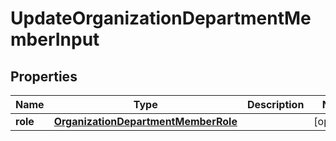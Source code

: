 
# UpdateOrganizationDepartmentMemberInput

## Properties
Name | Type | Description | Notes
------------ | ------------- | ------------- | -------------
**role** | [**OrganizationDepartmentMemberRole**](OrganizationDepartmentMemberRole.md) |  |  [optional]



